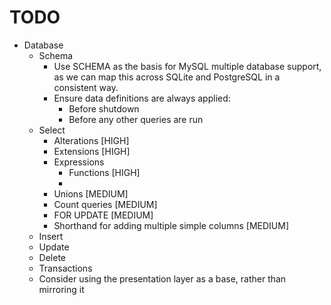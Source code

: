 TODO
====

* Database
  * Schema
    * Use SCHEMA as the basis for MySQL multiple database support, as we can
      map this across SQLite and PostgreSQL in a consistent way.
    * Ensure data definitions are always applied:
      * Before shutdown
      * Before any other queries are run
  * Select
    * Alterations [HIGH]
    * Extensions [HIGH]
    * Expressions
      * Functions [HIGH]
      * 
    * Unions [MEDIUM]
    * Count queries [MEDIUM]
    * FOR UPDATE [MEDIUM]
    * Shorthand for adding multiple simple columns [MEDIUM]
  * Insert
  * Update
  * Delete
  * Transactions
  * Consider using the presentation layer as a base, rather than mirroring it
